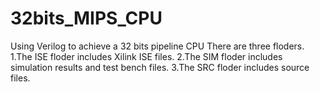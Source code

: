 # 32bits_MIPS_CPU
Using Verilog to achieve a 32 bits pipeline CPU
There are three floders. 
1.The ISE floder includes Xilink ISE files. 
2.The SIM floder includes simulation results and test bench files.
3.The SRC floder includes source files.
